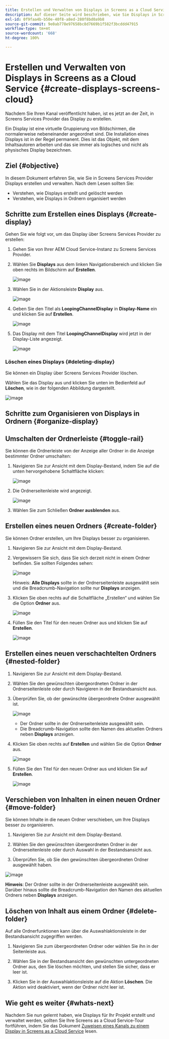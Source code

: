 ```yaml
---
title: Erstellen und Verwalten von Displays in Screens as a Cloud Service
description: Auf dieser Seite wird beschrieben, wie Sie Displays in Screens as a Cloud Service erstellen und verwalten.
exl-id: 0f9faa4b-b50e-40f8-a8ed-280f8bd0a9b8
source-git-commit: 9e0ab778e97658bc8d7669b1f582f3bcddd47915
workflow-type: tm+mt
source-wordcount: '668'
ht-degree: 100%

---
```


# Erstellen und Verwalten von Displays in Screens as a Cloud Service {#create-displays-screens-cloud}

Nachdem Sie Ihren Kanal veröffentlicht haben, ist es jetzt an der Zeit, in Screens Services Provider das Display zu erstellen.

Ein Display ist eine virtuelle Gruppierung von Bildschirmen, die normalerweise nebeneinander angeordnet sind. Die Installation eines Displays ist in der Regel permanent. Dies ist das Objekt, mit dem Inhaltsautoren arbeiten und das sie immer als logisches und nicht als physisches Display bezeichnen.

## Ziel {#objective}

In diesem Dokument erfahren Sie, wie Sie in Screens Services Provider Displays erstellen und verwalten. Nach dem Lesen sollten Sie:

* Verstehen, wie Displays erstellt und gelöscht werden
* Verstehen, wie Displays in Ordnern organisiert werden

## Schritte zum Erstellen eines Displays {#create-display}

Gehen Sie wie folgt vor, um das Display über Screens Services Provider zu erstellen:

1. Gehen Sie von Ihrer AEM Cloud Service-Instanz zu Screens Services Provider.
1. Wählen Sie **Displays** aus dem linken Navigationsbereich und klicken Sie oben rechts im Bildschirm auf **Erstellen**.

   ![image](/help/screens-cloud/assets/display/disp-1.png)

1. Wählen Sie in der Aktionsleiste **Display** aus.

   ![image](/help/screens-cloud/assets/display/disp-2.png)

1. Geben Sie den Titel als **LoopingChannelDisplay** in **Display-Name** ein und klicken Sie auf **Erstellen**.

   ![image](/help/screens-cloud/assets/display/disp3.png)

1. Das Display mit dem Titel **LoopingChannelDisplay** wird jetzt in der Display-Liste angezeigt.

   ![image](/help/screens-cloud/assets/display/disp-4.png)

### Löschen eines Displays {#deleting-display}

Sie können ein Display über Screens Services Provider löschen.

Wählen Sie das Display aus und klicken Sie unten im Bedienfeld auf **Löschen**, wie in der folgenden Abbildung dargestellt.

![image](/help/screens-cloud/assets/display/disp-5.png)

## Schritte zum Organisieren von Displays in Ordnern {#organize-display}

## Umschalten der Ordnerleiste {#toggle-rail}

Sie können die Ordnerleiste von der Anzeige aller Ordner in die Anzeige bestimmter Ordner umschalten:

1. Navigieren Sie zur Ansicht mit dem Display-Bestand, indem Sie auf die unten hervorgehobene Schaltfläche klicken:

   ![image](/help/screens-cloud/assets/display/display-inventory.png)

1. Die Ordnerseitenleiste wird angezeigt.

   ![image](/help/screens-cloud/assets/display/toggle-rail.png)

1. Wählen Sie zum Schließen **Ordner ausblenden** aus.

## Erstellen eines neuen Ordners {#create-folder}

Sie können Ordner erstellen, um Ihre Displays besser zu organisieren.

1. Navigieren Sie zur Ansicht mit dem Display-Bestand.
1. Vergewissern Sie sich, dass Sie sich derzeit nicht in einem Ordner befinden. Sie sollten Folgendes sehen:

   ![image](/help/screens-cloud/assets/display/verify-view.png)

   Hinweis: **Alle Displays** sollte in der Ordnerseitenleiste ausgewählt sein und die Breadcrumb-Navigation sollte nur **Displays** anzeigen.

1. Klicken Sie oben rechts auf die Schaltfläche „Erstellen“ und wählen Sie die Option **Ordner** aus.

   ![image](/help/screens-cloud/assets/display/Createfolder.png)

1. Füllen Sie den Titel für den neuen Ordner aus und klicken Sie auf **Erstellen**.

   ![image](/help/screens-cloud/assets/display/Createfolder2.png)

## Erstellen eines neuen verschachtelten Ordners {#nested-folder}

1. Navigieren Sie zur Ansicht mit dem Display-Bestand.

1. Wählen Sie den gewünschten übergeordneten Ordner in der Ordnerseitenleiste oder durch Navigieren in der Bestandsansicht aus.
1. Überprüfen Sie, ob der gewünschte übergeordnete Ordner ausgewählt ist.

   ![image](/help/screens-cloud/assets/display/Nestedview.png)

   * Der Ordner sollte in der Ordnerseitenleiste ausgewählt sein.
   * Die Breadcrumb-Navigation sollte den Namen des aktuellen Ordners neben **Displays** anzeigen.

1. Klicken Sie oben rechts auf **Erstellen** und wählen Sie die Option **Ordner** aus.

   ![image](/help/screens-cloud/assets/display/Createfolder.png)

1. Füllen Sie den Titel für den neuen Ordner aus und klicken Sie auf **Erstellen**.

   ![image](/help/screens-cloud/assets/display/Createfolder2.png)

## Verschieben von Inhalten in einen neuen Ordner {#move-folder}

Sie können Inhalte in die neuen Ordner verschieben, um Ihre Displays besser zu organisieren.

1. Navigieren Sie zur Ansicht mit dem Display-Bestand.

1. Wählen Sie den gewünschten übergeordneten Ordner in der Ordnerseitenleiste oder durch Auswahl in der Bestandsansicht aus.

1. Überprüfen Sie, ob Sie den gewünschten übergeordneten Ordner ausgewählt haben.

![image](/help/screens-cloud/assets/display/movetofolder.png)

**Hinweis**: Der Ordner sollte in der Ordnerseitenleiste ausgewählt sein. Darüber hinaus sollte die Breadcrumb-Navigation den Namen des aktuellen Ordners neben **Displays** anzeigen.

## Löschen von Inhalt aus einem Ordner {#delete-folder}

Auf alle Ordnerfunktionen kann über die Auswahlaktionsleiste in der Bestandsansicht zugegriffen werden.

1. Navigieren Sie zum übergeordneten Ordner oder wählen Sie ihn in der Seitenleiste aus.

1. Wählen Sie in der Bestandsansicht den gewünschten untergeordneten Ordner aus, den Sie löschen möchten, und stellen Sie sicher, dass er leer ist.

1. Klicken Sie in der Auswahlaktionsleiste auf die Aktion **Löschen**. Die Aktion wird deaktiviert, wenn der Ordner nicht leer ist.


## Wie geht es weiter {#whats-next}

Nachdem Sie nun gelernt haben, wie Displays für Ihr Projekt erstellt und verwaltet werden, sollten Sie Ihre Screens as a Cloud Service-Tour fortführen, indem Sie das Dokument [Zuweisen eines Kanals zu einem Display in Screens as a Cloud Service](https://experienceleague.adobe.com/docs/experience-manager-cloud-service/screens-as-cloud-service/create-content/assigning-channels-to-display.html?lang=de) lesen.
